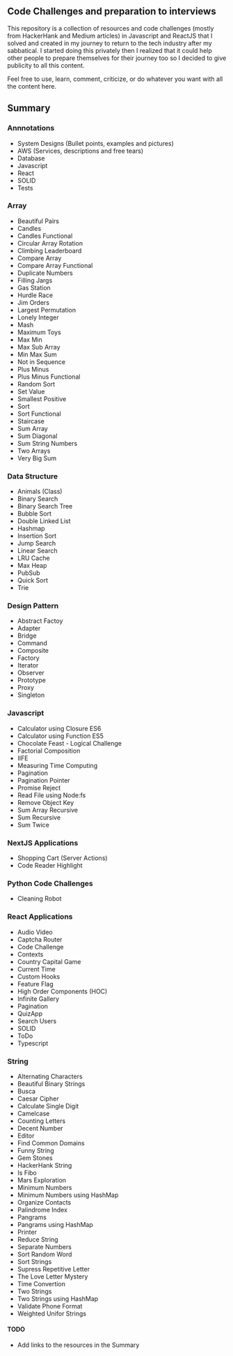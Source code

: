 ## Code Challenges and preparation to interviews

This repository is a collection of resources and code challenges (mostly from HackerHank and Medium articles) in Javascript and ReactJS that I solved and created in my journey to return to the tech industry after my sabbatical. I started doing this privately then I realized that it could help other people to prepare themselves for their journey too so I decided to give publicity to all this content.

Feel free to use, learn, comment, criticize, or do whatever you want with all the content here.

## Summary

### Annnotations

- System Designs (Bullet points, examples and pictures)
- AWS (Services, descriptions and free tears)
- Database
- Javascript
- React
- SOLID
- Tests

### Array

- Beautiful Pairs
- Candles
- Candles Functional
- Circular Array Rotation
- Climbing Leaderboard
- Compare Array
- Compare Array Functional
- Duplicate Numbers
- Filling Jargs
- Gas Station
- Hurdle Race
- Jim Orders
- Largest Permutation
- Lonely Integer
- Mash
- Maximum Toys
- Max Min
- Max Sub Array
- Min Max Sum
- Not in Sequence
- Plus Minus
- Plus Minus Functional
- Random Sort
- Set Value
- Smallest Positive
- Sort
- Sort Functional
- Staircase
- Sum Array
- Sum Diagonal
- Sum String Numbers
- Two Arrays
- Very Big Sum

### Data Structure

- Animals (Class)
- Binary Search
- Binary Search Tree
- Bubble Sort
- Double Linked List
- Hashmap
- Insertion Sort
- Jump Search
- Linear Search
- LRU Cache
- Max Heap
- PubSub
- Quick Sort
- Trie

### Design Pattern

- Abstract Factoy
- Adapter
- Bridge
- Command
- Composite
- Factory
- Iterator
- Observer
- Prototype
- Proxy
- Singleton

### Javascript

- Calculator using Closure ES6
- Calculator using Function ES5
- Chocolate Feast - Logical Challenge
- Factorial Composition
- IIFE
- Measuring Time Computing
- Pagination
- Pagination Pointer
- Promise Reject
- Read File using Node:fs
- Remove Object Key
- Sum Array Recursive
- Sum Recursive
- Sum Twice

### NextJS Applications
- Shopping Cart (Server Actions)
- Code Reader Highlight

### Python Code Challenges
- Cleaning Robot

### React Applications

- Audio Video
- Captcha Router
- Code Challenge
- Contexts
- Country Capital Game
- Current Time
- Custom Hooks
- Feature Flag
- High Order Components (HOC)
- Infinite Gallery
- Pagination
- QuizApp
- Search Users
- SOLID
- ToDo
- Typescript

### String

- Alternating Characters
- Beautiful Binary Strings
- Busca
- Caesar Cipher
- Calculate Single Digit
- Camelcase
- Counting Letters
- Decent Number
- Editor
- Find Common Domains
- Funny String
- Gem Stones
- HackerHank String
- Is Fibo
- Mars Exploration
- Minimum Numbers
- Minimum Numbers using HashMap
- Organize Contacts
- Palindrome Index
- Pangrams
- Pangrams using HashMap
- Printer
- Reduce String
- Separate Numbers
- Sort Random Word
- Sort Strings
- Supress Repetitive Letter
- The Love Letter Mystery
- Time Convertion
- Two Strings
- Two Strings using HashMap
- Validate Phone Format
- Weighted Unifor Strings

#### TODO

- Add links to the resources in the Summary